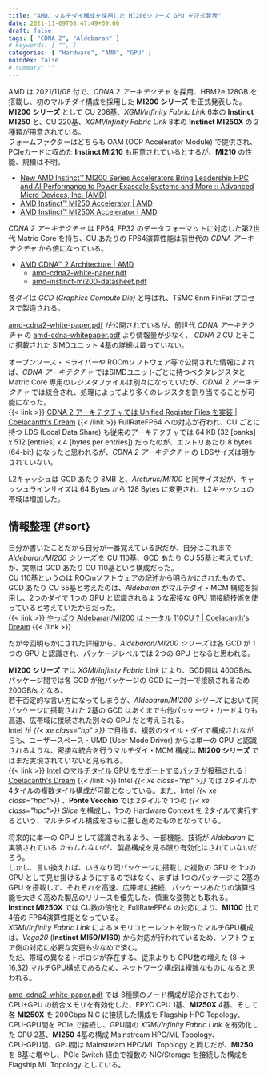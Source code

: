 ```yaml
---
title: "AMD、マルチダイ構成を採用した MI200シリーズ GPU を正式発表"
date: 2021-11-09T08:47:49+09:00
draft: false
tags: [ "CDNA_2", "Aldebaran" ]
# keywords: [ "", ]
categories: [ "Hardware", "AMD", "GPU" ]
noindex: false
# summary: ""
---
```


AMD は 2021/11/08 付で、*CDNA 2 アーキテクチャ* を採用、HBM2e 128GB を搭載し、初のマルチダイ構成を採用した **MI200 シリーズ** を正式発表した。  
**MI200 シリーズ** として CU 208基、*XGMI/Infinity Fabric Link* 6本の **Instinct MI250** と、CU 220基、*XGMI/Infinity Fabric Link* 8本の **Instinct MI250X** の 2種類が用意されている。  
フォームファクターはどちらも OAM (OCP Accelerator Module) で提供され、PCIeカードに収めた **Instinct MI210** も用意されているとするが、**MI210** の性能、規模は不明。  

 * [New AMD Instinct™ MI200 Series Accelerators Bring Leadership HPC and AI Performance to Power Exascale Systems and More :: Advanced Micro Devices, Inc. (AMD)](https://ir.amd.com/news-events/press-releases/detail/1032/new-amd-instinct-mi200-series-accelerators-bring)
 * [AMD Instinct™ MI250 Accelerator | AMD](https://www.amd.com/en/products/server-accelerators/instinct-mi250#product-specs)
 * [AMD Instinct™ MI250X Accelerator | AMD](https://www.amd.com/en/products/server-accelerators/instinct-mi250x#product-specs)

*CDNA 2 アーキテクチャ* は FP64, FP32 のデータフォーマットに対応した第2世代 Matric Core を持ち、CU あたりの FP64演算性能は前世代の *CDNA アーキテクチャ* から倍になっている。  

 * [AMD CDNA™ 2 Architecture | AMD](https://www.amd.com/en/technologies/cdna2)
    * [amd-cdna2-white-paper.pdf](https://www.amd.com/system/files/documents/amd-cdna2-white-paper.pdf)
    * [amd-instinct-mi200-datasheet.pdf](https://www.amd.com/system/files/documents/amd-instinct-mi200-datasheet.pdf)

各ダイは *GCD (Graphics Compute Die)* と呼ばれ、TSMC 6nm FinFet プロセスで製造される。  

[amd-cdna2-white-paper.pdf](https://www.amd.com/system/files/documents/amd-cdna2-white-paper.pdf) が公開されているが、前世代 *CDNA アーキテクチャ* の [amd-cdna-whitepaper.pdf](https://www.amd.com/system/files/documents/amd-cdna-whitepaper.pdf) より情報量が少なく、 *CDNA 2* CU とそこに搭載された SIMDユニット 4基の詳細は載っていない。  

オープンソース・ドライバーや ROCmソフトウェア等で公開された情報によれば、*CDNA アーキテクチャ* ではSIMDユニットごとに持つベクタレジスタと Matric Core 専用のレジスタファイルは別々になっていたが、*CDNA 2 アーキテクチャ* では統合され、処理によってより多くのレジスタを割り当てることが可能になった。  
{{< link  >}} [CDNA 2 アーキテクチャでは Unified Register Files を実装 | Coelacanth's Dream](/posts/2021/07/01/aldebaran-unified-vgpr/) {{< /link >}}
FullRateFP64 への対応が行われ、CU ごとに持つ LDS (Local Data Share) も従来のアーキテクチャでは 64 KB (32 [banks] x 512 [entries] x 4 [bytes per entries]) だったのが、エントリあたり 8 bytes (64-bit) になったと思われるが、*CDNA 2 アーキテクチャ* の LDSサイズは明かされていない。  

L2キャッシュは GCD あたり 8MB と、*Arcturus/MI100* と同サイズだが、キャッシュラインサイズは 64 Bytes から 128 Bytes に変更され、L2キャッシュの帯域は増加した。  


## 情報整理 {#sort}

自分が書いたことだから自分が一番覚えている訳だが、自分はこれまで *Aldebaran/MI200 シリーズ* を CU 110基、GCD あたり CU 55基と考えていたが、実際は GCD あたり CU 110基という構成だった。  
CU 110基というのは ROCmソフトウェアの記述から明らかにされたもので、GCD あたり CU 55基と考えたのは、*Aldebaran* がマルチダイ・MCM 構成を採用し、2つのダイで 1つの GPU と認識されるような密接な GPU 間接続技術を使っていると考えていたからだった。  
{{< link >}} [やっぱり Aldebaran/MI200 はトータル 110CU ? | Coelacanth's Dream](/posts/2021/09/17/re-gfx90a-110cu/) {{< /link >}}

だが今回明らかにされた詳細から、*Aldebaran/MI200 シリーズ* は各 GCD が 1つの GPU と認識され、パッケージレベルでは 2つの GPU となると思われる。  

**MI200 シリーズ** では *XGMI/Infinity Fabric Link* により、GCD間は 400GB/s、パッケージ間では各 GCD が他パッケージの GCD に一対一で接続されるため 200GB/s となる。  
若干否定的な言い方になってしまうが、*Aldebaran/MI200 シリーズ* において同パッケージに搭載された 2基の GCD はあくまでも他パッケージ・カードよりも高速、広帯域に接続された別々の GPU だと考えられる。  
Intel が *{{< xe class="hp" >}}* で目指す、複数のタイル・ダイで構成されながらも、ユーザースペース・UMD (User Mode Driver) からは単一の GPU と認識されるような、密接な統合を行うマルチダイ・MCM 構成は **MI200 シリーズ** ではまだ実現されていないと見られる。  
{{< link >}} [Intel のマルチタイル GPU をサポートするパッチが投稿される | Coelacanth's Dream](/posts/2021/10/10/intel-xe_hp-multi-tile/) {{< /link >}}
Intel *{{< xe class="hp" >}}* では 2タイルか 4タイルの複数タイル構成が可能となっている。また、Intel *{{< xe class="hpc">}}* 、**Ponte Vecchio** では 2タイルで 1つの *{{< xe class="hpc">}} Slice* を構成し、1つの Hardware Context を 2タイルで実行するという、マルチタイル構成をさらに推し進めたものとなっている。  

将来的に単一の GPU として認識されるよう、一部機能、技術が *Aldebaran* に実装されている *かもしれないが* 、製品構成を見る限り有効化はされていないだろう。  
しかし、言い換えれば、いきなり同パッケージに搭載した複数の GPU を 1つの GPU として見せ掛けるようにするのではなく、まずは 1つのパッケージに 2基の GPU を搭載して、それぞれを高速、広帯域に接続、パッケージあたりの演算性能を大きく高めた製品のリリースを優先した、慎重な姿勢とも取れる。  
**Instinct MI250X** では CU数の倍化と FullRateFP64 の対応により、**MI100** 比で 4倍の FP64演算性能となっている。  
*XGMI/Infinity Fabric Link* によるメモリコヒーレントを取ったマルチGPU構成は、*Vega20* (**Instinct MI50/MI60**) から対応が行われているため、ソフトウェア側の対応に必要な変更も少なめで済む。  
ただ、帯域の異なるトポロジが存在する、従来よりも GPU数の増えた (8 -\> 16,32) マルチGPU構成であるため、ネットワーク構成は複雑なものになると思われる。  

[amd-cdna2-white-paper.pdf](https://www.amd.com/system/files/documents/amd-cdna2-white-paper.pdf) では 3種類のノード構成が紹介されており、CPU+GPU の統合メモリを有効化した、EPYC CPU 1基、**MI250X** 4基、そして各 **MI250X** を 200Gbps NIC に接続した構成を Flagship HPC Topology、  
CPU-GPU間を PCIe で接続し、GPU間の *XGMI/Infinity Fabric Link* を有効化した CPU 2基、**MI250** 4基の構成 Mainstream HPC/ML Topology、  
CPU-GPU間、GPU間は Mainstream HPC/ML Topology と同じだが、**MI250** を 8基に増やし、PCIe Switch 経由で複数の NIC/Storage を接続した構成を Flagship ML Topology としている。  
